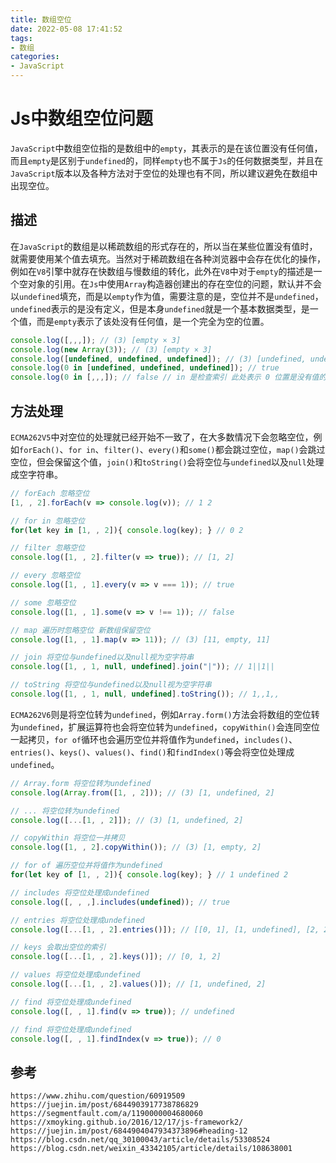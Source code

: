 ```yaml
---
title: 数组空位
date: 2022-05-08 17:41:52
tags:
- 数组
categories: 
- JavaScript
---
```

# Js中数组空位问题

`JavaScript`中数组空位指的是数组中的`empty`，其表示的是在该位置没有任何值，而且`empty`是区别于`undefined`的，同样`empty`也不属于`Js`的任何数据类型，并且在`JavaScript`版本以及各种方法对于空位的处理也有不同，所以建议避免在数组中出现空位。

## 描述

在`JavaScript`的数组是以稀疏数组的形式存在的，所以当在某些位置没有值时，就需要使用某个值去填充。当然对于稀疏数组在各种浏览器中会存在优化的操作，例如在`V8`引擎中就存在快数组与慢数组的转化，此外在`V8`中对于`empty`的描述是一个空对象的引用。在`Js`中使用`Array`构造器创建出的存在空位的问题，默认并不会以`undefined`填充，而是以`empty`作为值，需要注意的是，空位并不是`undefined`，`undefined`表示的是没有定义，但是本身`undefined`就是一个基本数据类型，是一个值，而是`empty`表示了该处没有任何值，是一个完全为空的位置。

```javascript
console.log([,,,]); // (3) [empty × 3]
console.log(new Array(3)); // (3) [empty × 3]
console.log([undefined, undefined, undefined]); // (3) [undefined, undefined, undefined]
console.log(0 in [undefined, undefined, undefined]); // true
console.log(0 in [,,,]); // false // in 是检查索引 此处表示 0 位置是没有值的
```

## 方法处理

`ECMA262V5`中对空位的处理就已经开始不一致了，在大多数情况下会忽略空位，例如`forEach()`、`for in`、`filter()`、`every()`和`some()`都会跳过空位，`map()`会跳过空位，但会保留这个值，`join()`和`toString()`会将空位与`undefined`以及`null`处理成空字符串。

```javascript
// forEach 忽略空位
[1, , 2].forEach(v => console.log(v)); // 1 2

// for in 忽略空位
for(let key in [1, , 2]){ console.log(key); } // 0 2

// filter 忽略空位
console.log([1, , 2].filter(v => true)); // [1, 2]

// every 忽略空位
console.log([1, , 1].every(v => v === 1)); // true

// some 忽略空位
console.log([1, , 1].some(v => v !== 1)); // false

// map 遍历时忽略空位 新数组保留空位
console.log([1, , 1].map(v => 11)); // (3) [11, empty, 11]

// join 将空位与undefined以及null视为空字符串
console.log([1, , 1, null, undefined].join("|")); // 1||1||

// toString 将空位与undefined以及null视为空字符串
console.log([1, , 1, null, undefined].toString()); // 1,,1,,
```

`ECMA262V6`则是将空位转为`undefined`，例如`Array.form()`方法会将数组的空位转为`undefined`，扩展运算符也会将空位转为`undefined`，`copyWithin()`会连同空位一起拷贝，`for of`循环也会遍历空位并将值作为`undefined`，`includes()`、`entries()`、`keys()`、`values()`、`find()`和`findIndex()`等会将空位处理成`undefined`。

```javascript
// Array.form 将空位转为undefined
console.log(Array.from([1, , 2])); // (3) [1, undefined, 2]

// ... 将空位转为undefined
console.log([...[1, , 2]]); // (3) [1, undefined, 2]

// copyWithin 将空位一并拷贝
console.log([1, , 2].copyWithin()); // (3) [1, empty, 2]

// for of 遍历空位并将值作为undefined
for(let key of [1, , 2]){ console.log(key); } // 1 undefined 2

// includes 将空位处理成undefined
console.log([, , ,].includes(undefined)); // true

// entries 将空位处理成undefined
console.log([...[1, , 2].entries()]); // [[0, 1], [1, undefined], [2, 2]]

// keys 会取出空位的索引
console.log([...[1, , 2].keys()]); // [0, 1, 2]

// values 将空位处理成undefined
console.log([...[1, , 2].values()]); // [1, undefined, 2]

// find 将空位处理成undefined
console.log([, , 1].find(v => true)); // undefined

// find 将空位处理成undefined
console.log([, , 1].findIndex(v => true)); // 0
```


## 参考

```
https://www.zhihu.com/question/60919509
https://juejin.im/post/6844903917738786829
https://segmentfault.com/a/1190000004680060
https://xmoyking.github.io/2016/12/17/js-framework2/
https://juejin.im/post/6844904047934373896#heading-12
https://blog.csdn.net/qq_30100043/article/details/53308524
https://blog.csdn.net/weixin_43342105/article/details/108638001
```